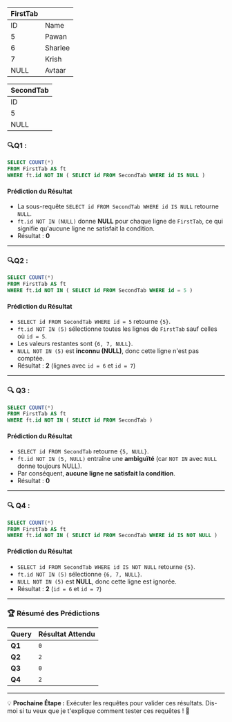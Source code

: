  
| **FirstTab** |        |
|-------------|--------|
| ID         | Name   |
| 5          | Pawan  |
| 6          | Sharlee|
| 7          | Krish  |
| NULL       | Avtaar |

| **SecondTab** |
|-------------|
| ID         |
| 5         |
| NULL      |


### 🔍Q1 :
```sql
SELECT COUNT(*) 
FROM FirstTab AS ft 
WHERE ft.id NOT IN ( SELECT id FROM SecondTab WHERE id IS NULL )
```
#### **Prédiction du Résultat**  
- La sous-requête `SELECT id FROM SecondTab WHERE id IS NULL` retourne `NULL`.  
- `ft.id NOT IN (NULL)` donne **NULL** pour chaque ligne de `FirstTab`, ce qui signifie qu'aucune ligne ne satisfait la condition.  
- Résultat : **0**  

---

### 🔍Q2 :
```sql
SELECT COUNT(*) 
FROM FirstTab AS ft 
WHERE ft.id NOT IN ( SELECT id FROM SecondTab WHERE id = 5 )
```
#### Prédiction du Résultat  
- `SELECT id FROM SecondTab WHERE id = 5` retourne `{5}`.  
- `ft.id NOT IN (5)` sélectionne toutes les lignes de `FirstTab` sauf celles où `id = 5`.  
- Les valeurs restantes sont `{6, 7, NULL}`.  
- `NULL NOT IN (5)` est **inconnu (NULL)**, donc cette ligne n'est pas comptée.  
- Résultat : **2** (lignes avec `id = 6` et `id = 7`)

---

### 🔍 **Q3 :**
```sql
SELECT COUNT(*) 
FROM FirstTab AS ft 
WHERE ft.id NOT IN ( SELECT id FROM SecondTab )
```
#### **Prédiction du Résultat**  
- `SELECT id FROM SecondTab` retourne `{5, NULL}`.  
- `ft.id NOT IN (5, NULL)` entraîne une **ambiguïté** (car `NOT IN` avec `NULL` donne toujours NULL).  
- Par conséquent, **aucune ligne ne satisfait la condition**.  
- Résultat : **0**  

---

### 🔍 **Q4 :**
```sql
SELECT COUNT(*) 
FROM FirstTab AS ft 
WHERE ft.id NOT IN ( SELECT id FROM SecondTab WHERE id IS NOT NULL )
```
#### **Prédiction du Résultat**  
- `SELECT id FROM SecondTab WHERE id IS NOT NULL` retourne `{5}`.  
- `ft.id NOT IN (5)` sélectionne `{6, 7, NULL}`.  
- `NULL NOT IN (5)` est **NULL**, donc cette ligne est ignorée.  
- Résultat : **2** (`id = 6` et `id = 7`)

---

### 🏆 **Résumé des Prédictions**
| **Query** | **Résultat Attendu** |
|-----------|----------------|
| **Q1** | `0` |
| **Q2** | `2` |
| **Q3** | `0` |
| **Q4** | `2` |

---

💡 **Prochaine Étape :** Exécuter les requêtes pour valider ces résultats. Dis-moi si tu veux que je t'explique comment tester ces requêtes ! 🚀